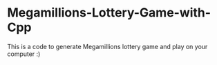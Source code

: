 # Megamillions-Lottery-Game-with-Cpp
This is a code to generate Megamillions lottery game and play on your computer :)

